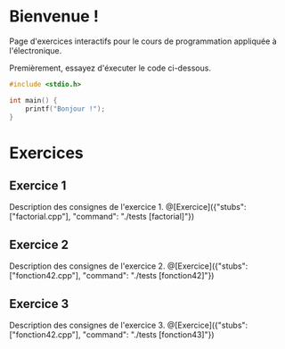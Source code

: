 # Bienvenue !

Page d'exercices interactifs pour le cours de programmation appliquée à l'électronique.

Premièrement, essayez d'éxecuter le code ci-dessous.

```C runnable
#include <stdio.h>

int main() {
	printf("Bonjour !");
}

```


# Exercices


## Exercice 1
Description des consignes de l'exercice 1.
@[Exercice]({"stubs": ["factorial.cpp"], "command": "./tests [factorial]"})

## Exercice 2
Description des consignes de l'exercice 2.
@[Exercice]({"stubs": ["fonction42.cpp"], "command": "./tests [fonction42]"})

## Exercice 3
Description des consignes de l'exercice 3.
@[Exercice]({"stubs": ["fonction42.cpp"], "command": "./tests [fonction43]"})

